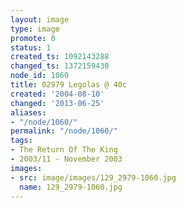 ```yaml
---
layout: image
type: image
promote: 0
status: 1
created_ts: 1092143288
changed_ts: 1372159430
node_id: 1060
title: 02979 Legolas @ 40c
created: '2004-08-10'
changed: '2013-06-25'
aliases:
- "/node/1060/"
permalink: "/node/1060/"
tags:
- The Return Of The King
- 2003/11 - November 2003
images:
- src: image/images/129_2979-1060.jpg
  name: 129_2979-1060.jpg
---
```


